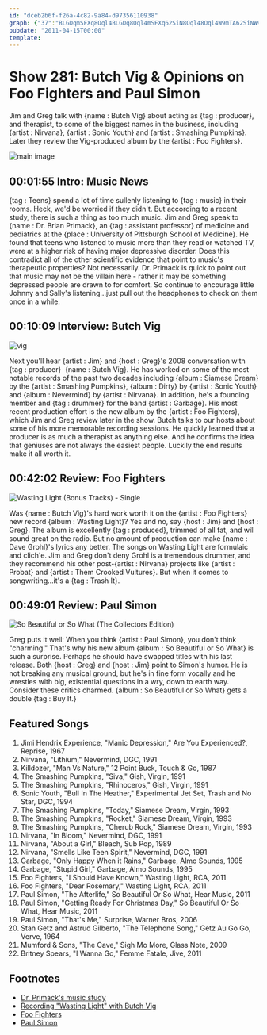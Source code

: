 ```yaml
---
id: "dceb2b6f-f26a-4c82-9a84-d97356110938"
graph: {"37":"BLGDqmSFXq8Oql4BLGDq8Oql4mSFXq62SiN8Oql48Oql4W9mTA62SiNW9mTA","GX":"2G16G3koZS2G16GySLIh2G16GvVnbv2G16GBMNqg2G16GcMUYp2G16GBG8Wh2G16GBBMvWBBMvWuIFlDBG8WhS3ttlcMUYpg8cEOBMNqgySLIh","1Y2":"WSGvmvVnbvBQsAMWSGvm","29P":"BISHlsXd0K97qipBHm1G97qipX6cfd"}
pubdate: "2011-04-15T00:00"
template: 
---
```






# Show 281: Butch Vig & Opinions on Foo Fighters and Paul Simon

Jim and Greg talk with {name : Butch Vig} about acting as {tag : producer}, and therapist, to some of the biggest names in the business, including {artist : Nirvana}, {artist : Sonic Youth} and {artist : Smashing Pumpkins}. Later they review the Vig-produced album by the {artist : Foo Fighters}.

![main image](https://static.soundopinions.org/images/2011/butchvig.jpg)



## 00:01:55 Intro: Music News

{tag : Teens} spend a lot of time sullenly listening to {tag : music} in their rooms. Heck, we'd be worried if they didn't. But according to a recent study, there is such a thing as too much music. Jim and Greg speak to {name : Dr. Brian Primack}, an {tag : assistant professor} of medicine and pediatrics at the {place : University of Pittsburgh School of Medicine}. He found that teens who listened to music more than they read or watched TV, were at a higher risk of having major depressive disorder. Does this contradict all of the other scientific evidence that point to music's therapeutic properties? Not necessarily. Dr. Primack is quick to point out that music may not be the villain here - rather it may be something depressed people are drawn to for comfort. So continue to encourage little Johnny and Sally's listening...just pull out the headphones to check on them once in a while.



## 00:10:09 Interview: Butch Vig

![vig](https://static.soundopinions.org/assets/281/GX0.jpg)

Next you'll hear {artist : Jim} and {host : Greg}'s 2008 conversation with {tag : producer}  {name : Butch Vig}. He has worked on some of the most notable records of the past two decades including {album : Siamese Dream} by the {artist : Smashing Pumpkins}, {album : Dirty} by {artist : Sonic Youth} and {album : Nevermind} by {artist : Nirvana}. In addition, he's a founding member and {tag : drummer} for the band {artist : Garbage}. His most recent production effort is the new album by the {artist : Foo Fighters}, which Jim and Greg review later in the show. Butch talks to our hosts about some of his more memorable recording sessions. He quickly learned that a producer is as much a therapist as anything else. And he confirms the idea that geniuses are not always the easiest people. Luckily the end results make it all worth it.



## 00:42:02 Review: Foo Fighters

![Wasting Light (Bonus Tracks) - Single](https://static.soundopinions.org/assets/281/1Y20.jpg)

Was {name : Butch Vig}'s hard work worth it on the {artist : Foo Fighters} new record {album : Wasting Light}? Yes and no, say {host : Jim} and {host : Greg}. The album is excellently {tag : produced}, trimmed of all fat, and will sound great on the radio. But no amount of production can make {name : Dave Grohl}'s lyrics any better. The songs on Wasting Light are formulaic and clich'e. Jim and Greg don't deny Grohl is a tremendous drummer, and they recommend his other post-{artist : Nirvana} projects like {artist : Probat} and {artist : Them Crooked Vultures}. But when it comes to songwriting...it's a {tag : Trash It}.



## 00:49:01 Review: Paul Simon

![So Beautiful or So What (The Collectors Edition)](https://static.soundopinions.org/assets/281/29P0.jpg)

Greg puts it well: When you think {artist : Paul Simon}, you don't think "charming." That's why his new album {album : So Beautiful or So What} is such a surprise. Perhaps he should have swapped titles with his last release. Both {host : Greg} and {host : Jim} point to Simon's humor. He is not breaking any musical ground, but he's in fine form vocally and he wrestles with big, existential questions in a wry, down to earth way. Consider these critics charmed. {album : So Beautiful or So What} gets a double {tag : Buy It.}



## Featured Songs

1. Jimi Hendrix Experience, "Manic Depression," Are You Experienced?, Reprise, 1967
2. Nirvana, "Lithium," Nevermind, DGC, 1991
3. Killdozer, "Man Vs Nature," 12 Point Buck, Touch & Go, 1987
4. The Smashing Pumpkins, "Siva," Gish, Virgin, 1991
5. The Smashing Pumpkins, "Rhinoceros," Gish, Virgin, 1991
6. Sonic Youth, "Bull In The Heather," Experimental Jet Set, Trash and No Star, DGC, 1994
7. The Smashing Pumpkins, "Today," Siamese Dream, Virgin, 1993
8. The Smashing Pumpkins, "Rocket," Siamese Dream, Virgin, 1993
9. The Smashing Pumpkins, "Cherub Rock," Siamese Dream, Virgin, 1993
10. Nirvana, "In Bloom," Nevermind, DGC, 1991
11. Nirvana, "About a Girl," Bleach, Sub Pop, 1989
12. Nirvana, "Smells Like Teen Spirit," Nevermind, DGC, 1991
13. Garbage, "Only Happy When it Rains," Garbage, Almo Sounds, 1995
14. Garbage, "Stupid Girl," Garbage, Almo Sounds, 1995
15. Foo Fighters, "I Should Have Known," Wasting Light, RCA, 2011
16. Foo Fighters, "Dear Rosemary," Wasting Light, RCA, 2011
17. Paul Simon, "The Afterlife," So Beautiful Or So What, Hear Music, 2011
18. Paul Simon, "Getting Ready For Christmas Day," So Beautiful Or So What, Hear Music, 2011
19. Paul Simon, "That's Me," Surprise, Warner Bros, 2006
20. Stan Getz and Astrud Gilberto, "The Telephone Song," Getz Au Go Go, Verve, 1964
21. Mumford & Sons, "The Cave," Sigh Mo More, Glass Note, 2009
22. Britney Spears, "I Wanna Go," Femme Fatale, Jive, 2011



## Footnotes

- [Dr. Primack's music study](http://healthland.time.com/2011/04/12/study-are-music-loving-teens-more-likely-to-be-depressed/#ixzz1JXCPuDtA)
- [Recording "Wasting Light" with Butch Vig](http://www.soundonsound.com/sos/jun11/articles/foo-fighters.htm)
- [Foo Fighters](http://www.foofighters.com/)
- [Paul Simon](http://www.paulsimon.com/us/home)